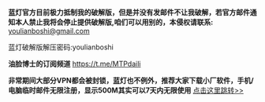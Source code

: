 **蓝灯官方目前极力抵制我的破解版，但是并没有发邮件不让我破解，若官方邮件通知本人禁止我将会停止提供破解版,咱们可以用别的，本侵权请联系:** youlianboshi@gmail.com

蓝灯破解版解压密码:youlianboshi

**油脸博士的订阅频道**
https://t.me/MTPdaili

**非常期间大部分VPN都会被封锁，蓝灯也不例外，推荐大家下载小厂软件，手机/电脑临时邮件无限注册，显示500M其实可以7天内无限使用**
[点击这里跳转>>](http://hato.be)
